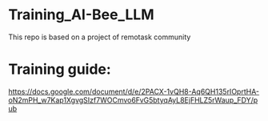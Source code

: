 # Training_AI-Bee_LLM
 This repo is based on a project of remotask community


# Training guide:  
https://docs.google.com/document/d/e/2PACX-1vQH8-Aq6QH135rIOprtHA-oN2mPH_w7Kap1XgvgSIzf7WOCmvo6FvG5btyqAyL8EjFHLZ5rWaup_FDY/pub
